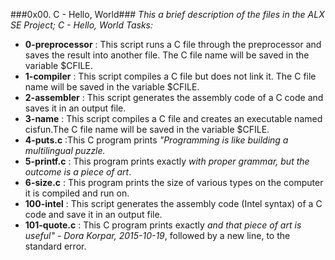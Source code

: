 ###0x00. C - Hello, World###
*This a brief description of the files in the ALX SE Project; C - Hello, World Tasks:*

- **0-preprocessor** : This script runs a C file through the preprocessor and saves the result into another file. The C file name will be saved in the variable $CFILE.
- **1-compiler** : This script compiles a C file but does not link it. The C file name will be saved in the variable $CFILE.
- **2-assembler** : This script generates the assembly code of a C code and saves it in an output file.
- **3-name** : This script compiles a C file and creates an executable named cisfun.The C file name will be saved in the variable $CFILE.
- **4-puts.c** :This C program prints *"Programming is like building a multilingual puzzle.*
- **5-printf.c** : This program prints exactly *with proper grammar, but the outcome is a piece of art*.
- **6-size.c** : This program prints the size of various types on the computer it is compiled and run on.
- **100-intel** : This script generates the assembly code (Intel syntax) of a C code and save it in an output file.
- **101-quote.c** : This C program prints exactly *and that piece of art is useful" - Dora Korpar, 2015-10-19*, followed by a new line, to the standard error.

